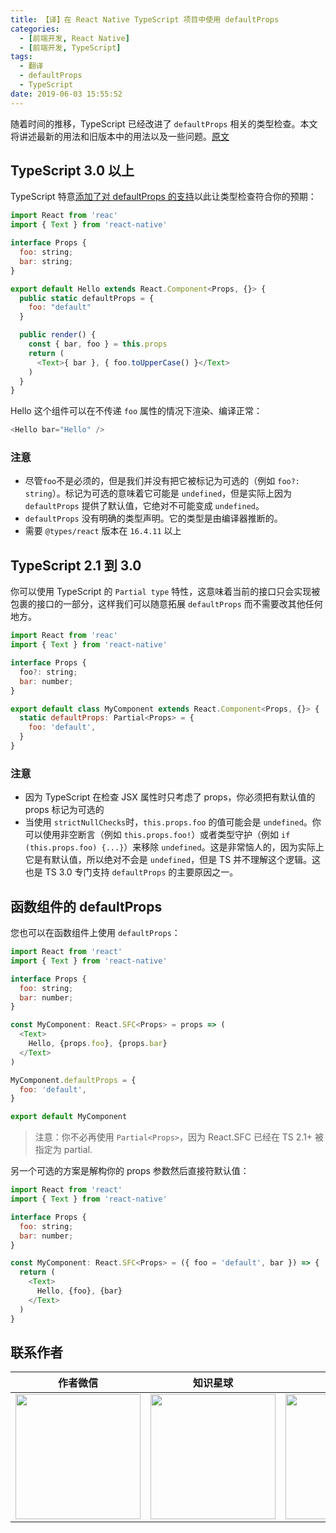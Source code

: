 ```yaml
---
title: 【译】在 React Native TypeScript 项目中使用 defaultProps
categories:
  - [前端开发, React Native]
  - [前端开发, TypeScript]
tags:
  - 翻译
  - defaultProps
  - TypeScript
date: 2019-06-03 15:55:52
---
```


随着时间的推移，TypeScript 已经改进了 `defaultProps` 相关的类型检查。本文将讲述最新的用法和旧版本中的用法以及一些问题。[原文](http://t.cn/Ai9MK5r1)

<!--more-->

## TypeScript 3.0 以上

TypeScript 特意[添加了对 defaultProps 的支持](http://t.cn/Ai96R1vP)以此让类型检查符合你的预期：

```js
import React from 'reac'
import { Text } from 'react-native'

interface Props {
  foo: string;
  bar: string;
}

export default Hello extends React.Component<Props, {}> {
  public static defaultProps = {
    foo: "default"
  }

  public render() {
    const { bar, foo } = this.props
    return (
      <Text>{ bar }, { foo.toUpperCase() }</Text>
    )
  }
}
```

Hello 这个组件可以在不传递 `foo` 属性的情况下渲染、编译正常：

```js
<Hello bar="Hello" />
```

### 注意

- 尽管`foo`不是必须的，但是我们并没有把它被标记为可选的（例如 `foo?: string`）。标记为可选的意味着它可能是 `undefined`，但是实际上因为 `defaultProps` 提供了默认值，它绝对不可能变成 `undefined`。
- `defaultProps` 没有明确的类型声明。它的类型是由编译器推断的。
- 需要 `@types/react` 版本在 `16.4.11` 以上

## TypeScript 2.1 到 3.0

你可以使用 TypeScript 的 `Partial type` 特性，这意味着当前的接口只会实现被包裹的接口的一部分，这样我们可以随意拓展 `defaultProps` 而不需要改其他任何地方。

```js
import React from 'reac'
import { Text } from 'react-native'

interface Props {
  foo?: string;
  bar: number;
}

export default class MyComponent extends React.Component<Props, {}> {
  static defaultProps: Partial<Props> = {
    foo: 'default',
  }
}
```

### 注意

- 因为 TypeScript 在检查 JSX 属性时只考虑了 props，你必须把有默认值的 props 标记为可选的
- 当使用 `strictNullChecks`时，`this.props.foo` 的值可能会是 `undefined`。你可以使用非空断言（例如 `this.props.foo!`）或者类型守护（例如 `if (this.props.foo) {...}`）来移除 `undefined`。这是非常恼人的，因为实际上它是有默认值，所以绝对不会是 `undefined`，但是 TS 并不理解这个逻辑。这也是 TS 3.0 专门支持 `defaultProps` 的主要原因之一。

## 函数组件的 defaultProps

您也可以在函数组件上使用 `defaultProps`：

```js
import React from 'react'
import { Text } from 'react-native'

interface Props {
  foo: string;
  bar: number;
}

const MyComponent: React.SFC<Props> = props => (
  <Text>
    Hello, {props.foo}, {props.bar}
  </Text>
)

MyComponent.defaultProps = {
  foo: 'default',
}

export default MyComponent
```

> 注意：你不必再使用 `Partial<Props>`，因为 React.SFC 已经在 TS 2.1+ 被指定为 partial.

另一个可选的方案是解构你的 props 参数然后直接符默认值：

```js
import React from 'react'
import { Text } from 'react-native'

interface Props {
  foo: string;
  bar: number;
}

const MyComponent: React.SFC<Props> = ({ foo = 'default', bar }) => {
  return (
    <Text>
      Hello, {foo}, {bar}
    </Text>
  )
}
```

## 联系作者

|                           作者微信                           |                           知识星球                           |                           赞赏作者                           |
| :----------------------------------------------------------: | :----------------------------------------------------------: | :----------------------------------------------------------: |
| <img src="https://user-gold-cdn.xitu.io/2020/2/24/17074acbb24c7412?w=200&h=200&f=jpeg&s=17183" style="width:200px"/> | <img src="https://user-gold-cdn.xitu.io/2020/2/24/17074acbb26af8e1?w=200&h=200&f=png&s=39093" style="width:200px"/> | <img src="https://user-gold-cdn.xitu.io/2020/2/24/17074acbb338c643?w=698&h=700&f=png&s=315492" style="width:200px"/> |
